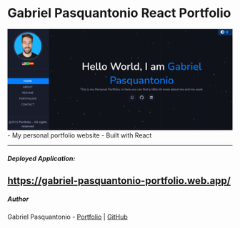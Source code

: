 # Gabriel Pasquantonio React Portfolio

<a href="https://gabriel-pasquantonio-portfolio.web.app/"/>
<img src="./main.png" />    </a>
- My personal portfolio website
- Built with React

---

##### Deployed Application:

https://gabriel-pasquantonio-portfolio.web.app/
---

##### Author

Gabriel Pasquantonio - [Portfolio](https://gabriel-pasquantonio-portfolio.web.app/) | [GitHub](https://github.com/gabrielpasquantonio)
